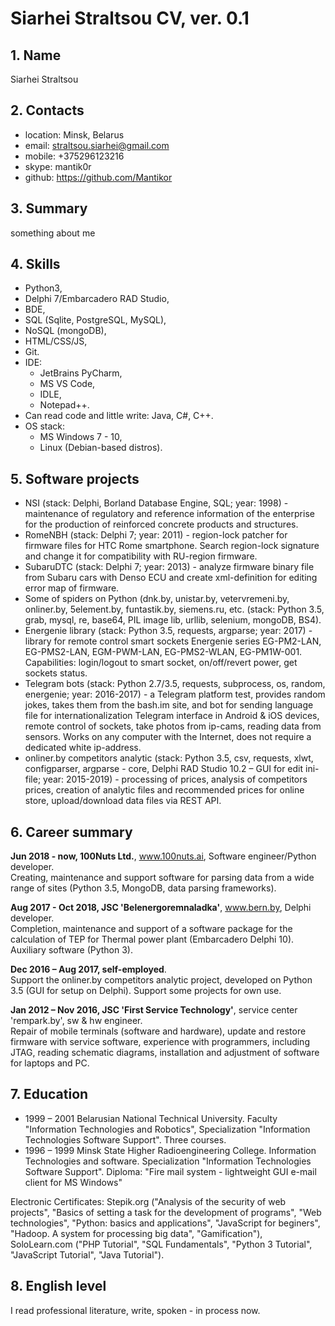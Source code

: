 # Siarhei Straltsou CV, ver. 0.1

## 1. Name   
   Siarhei Straltsou

## 2. Contacts   
   * location: Minsk, Belarus    
   * email: straltsou.siarhei@gmail.com   
   * mobile: +375296123216   
   * skype: mantik0r   
   * github: https://github.com/Mantikor

## 3. Summary   
something about me

## 4. Skills   
   * Python3,   
   * Delphi 7/Embarcadero RAD Studio,   
   * BDE,   
   * SQL (Sqlite, PostgreSQL, MySQL),   
   * NoSQL (mongoDB),   
   * HTML/CSS/JS,   
   * Git.   
   * IDE:   
     * JetBrains PyCharm,   
     * MS VS Code,   
     * IDLE,   
     * Notepad++.   
   * Can read code and little write: Java, C#, C++.   
   * OS stack:   
     * MS Windows 7 - 10,   
     * Linux (Debian-based distros).   

## 5. Software projects   
   * NSI (stack: Delphi, Borland Database Engine, SQL; year: 1998) - maintenance of regulatory and reference information of the enterprise for the production of reinforced concrete products and structures.   
   * RomeNBH (stack: Delphi 7; year: 2011) - region-lock patcher for firmware files for HTC Rome smartphone. Search region-lock signature and change it for compatibility with RU-region firmware.   
   * SubaruDTC (stack: Delphi 7; year: 2013) - analyze firmware binary file from Subaru cars with Denso ECU and create xml-definition for editing error map of firmware.   
   * Some of spiders on Python (dnk.by, unistar.by, vetervremeni.by, onliner.by, 5element.by, funtastik.by, siemens.ru, etc. (stack: Python 3.5, grab, mysql, re, base64, PIL image lib, urllib, selenium, mongoDB, BS4).   
   * Energenie library (stack: Python 3.5, requests, argparse; year: 2017) - library for remote control smart sockets Energenie series EG-PM2-LAN, EG-PMS2-LAN, EGM-PWM-LAN, EG-PMS2-WLAN, EG-PM1W-001. Capabilities: login/logout to smart socket, on/off/revert power, get sockets status.   
   * Telegram bots (stack: Python 2.7/3.5, requests, subprocess, os, random, energenie; year: 2016-2017) - a  Telegram platform test, provides random jokes, takes them from the bash.im site, and bot for sending language file for internationalization Telegram interface in Android & iOS devices, remote control of sockets, take photos from ip-cams, reading data from sensors. Works on any computer with the Internet, does not require a dedicated white ip-address.   
   * onliner.by competitors analytic (stack: Python 3.5, csv, requests, xlwt, configparser, argparse - core, Delphi RAD Studio 10.2 – GUI for edit ini-file; year: 2015-2019) - processing of prices, analysis of competitors prices, creation of analytic files and recommended prices for online store, upload/download data files via REST API.

## 6. Career summary   

**Jun 2018 - now, 100Nuts Ltd.**, www.100nuts.ai, Software engineer/Python developer.   
Creating, maintenance and support software for parsing data from a wide range of sites (Python 3.5, MongoDB, data parsing frameworks).

**Aug 2017 - Oct 2018, JSC 'Belenergoremnaladka'**, www.bern.by, Delphi developer.   
Completion, maintenance and support of a software package for the calculation of TEP for Thermal power plant (Embarcadero Delphi 10). Auxiliary software (Python 3).

**Dec 2016 – Aug 2017, self-employed**.   
Support the onliner.by competitors analytic project, developed on Python 3.5 (GUI for setup on Delphi). Support some projects for own use.

**Jan 2012 – Nov 2016, JSC 'First Service Technology'**, service center 'rempark.by', sw & hw engineer.   
Repair of mobile terminals (software and hardware), update and restore firmware with service software, experience with programmers, including JTAG, reading schematic diagrams, installation and adjustment of software for laptops and PC.

## 7. Education   
   * 1999 – 2001 Belarusian National Technical University.
   Faculty "Information Technologies and Robotics",
   Specialization "Information Technologies Software Support".
   Three courses.   
   * 1996 – 1999 Minsk State Higher Radioengineering College.
   Information Technologies and software.
   Specialization  "Information Technologies Software Support".
   Diploma: "Fire mail system - lightweight GUI e-mail client for MS Windows"
   
   Electronic Certificates: Stepik.org ("Analysis of the security of web projects", "Basics of  setting a task for the development of programs", "Web technologies", "Python: basics and applications", "JavaScript for beginers", "Hadoop. A system for processing big data", "Gamification"), SoloLearn.com ("PHP Tutorial", "SQL Fundamentals", "Python 3 Tutorial", "JavaScript Tutorial", "Java Tutorial").

## 8. English level   
   I read professional literature, write, spoken - in process now.
